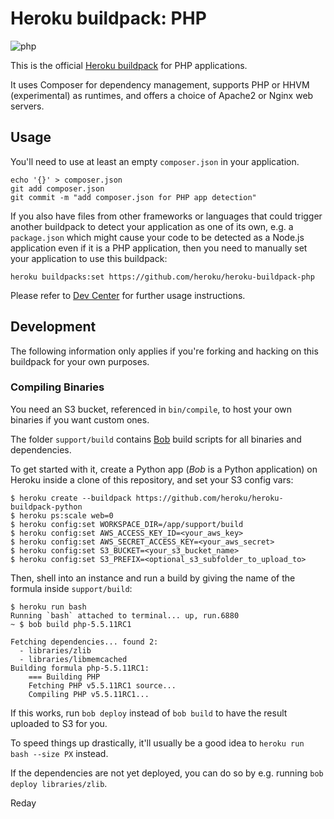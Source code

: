 # Heroku buildpack: PHP

![php](https://cloud.githubusercontent.com/assets/51578/8882982/73ea501a-3219-11e5-8f87-311e6b8a86fc.jpg)


This is the official [Heroku buildpack](http://devcenter.heroku.com/articles/buildpacks) for PHP applications.

It uses Composer for dependency management, supports PHP or HHVM (experimental) as runtimes, and offers a choice of Apache2 or Nginx web servers.

## Usage

You'll need to use at least an empty `composer.json` in your application.

    echo '{}' > composer.json
    git add composer.json
    git commit -m "add composer.json for PHP app detection"

If you also have files from other frameworks or languages that could trigger another buildpack to detect your application as one of its own, e.g. a `package.json` which might cause your code to be detected as a Node.js application even if it is a PHP application, then you need to manually set your application to use this buildpack:

    heroku buildpacks:set https://github.com/heroku/heroku-buildpack-php

Please refer to [Dev Center](https://devcenter.heroku.com/categories/php) for further usage instructions.

## Development

The following information only applies if you're forking and hacking on this buildpack for your own purposes.

### Compiling Binaries

You need an S3 bucket, referenced in `bin/compile`, to host your own binaries if you want custom ones.

The folder `support/build` contains [Bob](http://github.com/kennethreitz/bob-builder) build scripts for all binaries and dependencies.

To get started with it, create a Python app (*Bob* is a Python application) on Heroku inside a clone of this repository, and set your S3 config vars:

    $ heroku create --buildpack https://github.com/heroku/heroku-buildpack-python
    $ heroku ps:scale web=0
    $ heroku config:set WORKSPACE_DIR=/app/support/build
    $ heroku config:set AWS_ACCESS_KEY_ID=<your_aws_key>
    $ heroku config:set AWS_SECRET_ACCESS_KEY=<your_aws_secret>
    $ heroku config:set S3_BUCKET=<your_s3_bucket_name>
    $ heroku config:set S3_PREFIX=<optional_s3_subfolder_to_upload_to>

Then, shell into an instance and run a build by giving the name of the formula inside `support/build`:

    $ heroku run bash
    Running `bash` attached to terminal... up, run.6880
    ~ $ bob build php-5.5.11RC1
    
    Fetching dependencies... found 2:
      - libraries/zlib
      - libraries/libmemcached
    Building formula php-5.5.11RC1:
        === Building PHP
        Fetching PHP v5.5.11RC1 source...
        Compiling PHP v5.5.11RC1...

If this works, run `bob deploy` instead of `bob build` to have the result uploaded to S3 for you.

To speed things up drastically, it'll usually be a good idea to `heroku run bash --size PX` instead.

If the dependencies are not yet deployed, you can do so by e.g. running `bob deploy libraries/zlib`.

Reday
